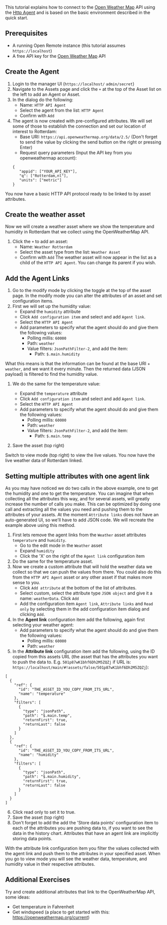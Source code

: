 This tutorial explains how to connect to the [Open Weather Map](https://openweathermap.org/) API using the [Http Agent](./User-Guide%3A-HTTP-Agent) and is based on the basic environment described in the quick start. 

## Prerequisites

* A running Open Remote instance (this tutorial assumes `https://localhost`)
* A free API key for the [Open Weather Map](https://openweathermap.org/) API

## Create the Agent
1. Login to the manager UI (`https://localhost/` `admin/secret`)
2. Navigate to the Assets page and click the `+` at the top of the Asset list on the left to add an Agent or Asset.
3. In the dialog do the following:
   * Name: `HTTP API Agent`
   * Select the agent from the list: `HTTP Agent`
   * Confirm with `Add`
4. The agent is now created with pre-configured attributes. We will set some of those to establish the connection and set our location of interest to Rotterdam:
   * Base URI: `https://api.openweathermap.org/data/2.5/` (Don't forget to send the value by clicking the send button on the right or pressing Enter)
   * Request query parameters (Input the API key from you openweathermap account): 
   ```
   {
	  "appid": ["YOUR_API_KEY"],
	  "q": ["Rotterdam,nl"],
	  "units": ["metric"]
   }
   ```

You now have a basic HTTP API protocol ready to be linked to by asset attributes.

## Create the weather asset
Now we will create a weather asset where we show the temperature and humidity in Rotterdam that we collect using the OpenWeatherMap API.
1. Click the `+` to add an asset:
   * Name: `Weather Rotterdam`
   * Select the asset type from the list: `Weather Asset`
   * Confirm with `Add`
The weather asset will now appear in the list as a child of the `HTTP API Agent`. You can change its parent if you wish.

## Add the Agent Links
1. Go to the modify mode by clicking the toggle at the top of the asset page. In the modify mode you can alter the attributes of an asset and set configuration items.
2. First we will set up the humidity value:
   * Expand the `humidity` attribute
   * Click `Add configuration item` and select and add `Agent link`. 
   * Select the `HTTP API Agent`
   * Add parameters to specify what the agent should do and give them the following values:
      * Polling millis: `60000`
	  * Path: `weather`
	  * Value filters: `JsonPathFilter-2`, and add the item:
	     * Path: `$.main.humidity`

What this means is that the information can be found at the base URI + `weather`, and we want it every minute. Then the returned data (JSON payload) is filtered to find the humidity value.

1. We do the same for the temperature value:
   * Expand the `temperature` attribute
   * Click `Add configuration item` and select and add `Agent link`. 
   * Select the `HTTP API Agent`
   * Add parameters to specify what the agent should do and give them the following values:
      * Polling millis: `60000`
	  * Path: `weather`
	  * Value filters: `JsonPathFilter-2`, and add the item:
	     * Path: `$.main.temp`
		 
2. Save the asset (top right)

Switch to view mode (top right) to view the live values. You now have the live weather data of Rotterdam linked.

## Setting multiple attributes with one agent link

As you may have noticed we do two calls in the above example, one to get the humidity and one to get the temperature. You can imagine that when collecting all the attributes this way, and for several assets, will greatly increase the number of calls you make. This can be optimized by doing one call and extracting all the values you need and pushing them to the attributes of your assets. At the moment `Attribute links` does not have an auto-generated UI, so we'll have to add JSON code. We will recreate the example above using this method.

1. First lets remove the agent links from the `Weather` asset attributes `temperature` and `humidity`.
   * Go to the edit mode in the `Weather` asset
   * Expand `humidity`
   * Click the 'X' on the right of the `Agent link` configuration item
2. Do the same for the temperature asset.
3. Now we create a custom attribute that will hold the weather data we collect so that we can push the values from there. You could also do this from the `HTTP API Agent` asset or any other asset if that makes more sense to you.
   * Click `Add attribute` at the bottom of the list of attributes.
   * Select custom, select the attribute type `JSON object` and give it a name: `weatherData`. Click `Add`
   * Add the configuration item `Agent link`, `Attribute links` and `Read only` by selecting them in the add configuration item dialog and clicking `Add`.
4. In the **Agent link** configuration item add the following, again first selecting your weather agent:
   * Add parameters to specify what the agent should do and give them the following values:
      * Polling millis: `60000`
	  * Path: `weather`
5. In the **Attribute link** configuration item add the following, using the ID copied from this assets URL (the asset that has the attributes you want to push the data to. E.g. `501p87wK1bhf6Dh2M5ZQZj` if URL is: `https://localhost/main/#!assets/false/501p87wK1bhf6Dh2M5ZQZj`):
```
[
  {
    "ref": {
      "id": "THE_ASSET_ID_YOU_COPY_FROM_ITS_URL",
      "name": "temperature"
    },
    "filters": [
      {
        "type": "jsonPath",
        "path": "$.main.temp",
        "returnFirst": true,
        "returnLast": false
      }
    ]
  },
  {
    "ref": {
      "id": "THE_ASSET_ID_YOU_COPY_FROM_ITS_URL",
      "name": "humidity"
    },
    "filters": [
      {
        "type": "jsonPath",
        "path": "$.main.humidity",
        "returnFirst": true,
        "returnLast": false
      }
    ]
  }
]
```
6. Click read only to set it to true.
7. Save the asset (top right)
8. Don't forget to add the add the 'Store data points' configuration item to each of the attributes you are pushing data to, if you want to see the data in the history chart. Attributes that have an agent link are implicitly storing data points.

With the attribute link configuration item you filter the values collected with the agent link and push them to the attributes in your specified asset. When you go to view mode you will see the weather data, temperature, and humidity value in their respective attributes.

## Additional Exercises

Try and create additional attributes that link to the OpenWeatherMap API, some ideas:
   * Get temperature in Fahrenheit
   * Get windspeed (a place to get started with this: https://openweathermap.org/current)